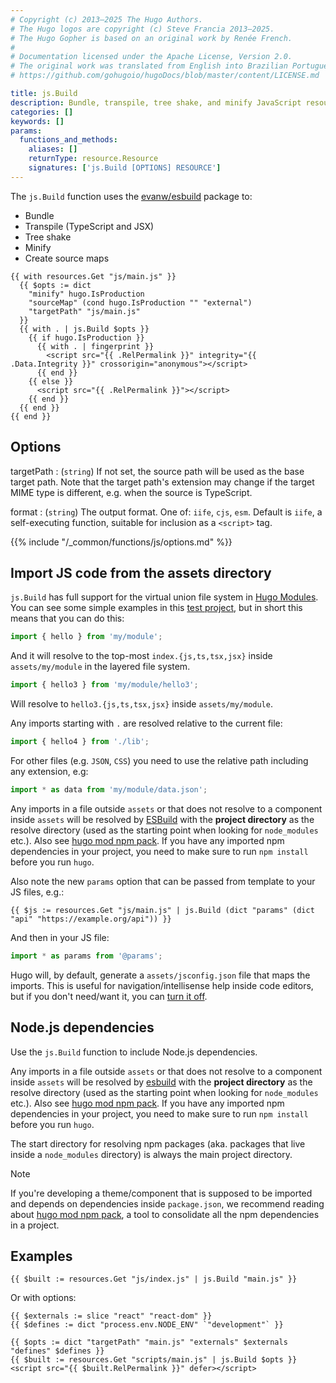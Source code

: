 ```yaml
---
# Copyright (c) 2013–2025 The Hugo Authors.
# The Hugo logos are copyright (c) Steve Francia 2013–2025.
# The Hugo Gopher is based on an original work by Renée French.
#
# Documentation licensed under the Apache License, Version 2.0.
# The original work was translated from English into Brazilian Portuguese.
# https://github.com/gohugoio/hugoDocs/blob/master/content/LICENSE.md

title: js.Build
description: Bundle, transpile, tree shake, and minify JavaScript resources.
categories: []
keywords: []
params:
  functions_and_methods:
    aliases: []
    returnType: resource.Resource
    signatures: ['js.Build [OPTIONS] RESOURCE']
---
```


The `js.Build` function uses the [evanw/esbuild] package to:

- Bundle
- Transpile (TypeScript and JSX)
- Tree shake
- Minify
- Create source maps

```go-html-template
{{ with resources.Get "js/main.js" }}
  {{ $opts := dict
    "minify" hugo.IsProduction
    "sourceMap" (cond hugo.IsProduction "" "external")
    "targetPath" "js/main.js"
  }}
  {{ with . | js.Build $opts }}
    {{ if hugo.IsProduction }}
      {{ with . | fingerprint }}
        <script src="{{ .RelPermalink }}" integrity="{{ .Data.Integrity }}" crossorigin="anonymous"></script>
      {{ end }}
    {{ else }}
      <script src="{{ .RelPermalink }}"></script>
    {{ end }}
  {{ end }}
{{ end }}
```

## Options

targetPath
: (`string`) If not set, the source path will be used as the base target path. Note that the target path's extension may change if the target MIME type is different, e.g. when the source is TypeScript.

format
: (`string`) The output format. One of: `iife`, `cjs`, `esm`. Default is `iife`, a self-executing function, suitable for inclusion as a `<script>` tag.

{{% include "/_common/functions/js/options.md" %}}

## Import JS code from the assets directory

`js.Build` has full support for the virtual union file system in [Hugo Modules](/hugo-modules/). You can see some simple examples in this [test project](https://github.com/gohugoio/hugoTestProjectJSModImports), but in short this means that you can do this:

```js
import { hello } from 'my/module';
```

And it will resolve to the top-most `index.{js,ts,tsx,jsx}` inside `assets/my/module` in the layered file system.

```js
import { hello3 } from 'my/module/hello3';
```

Will resolve to `hello3.{js,ts,tsx,jsx}` inside `assets/my/module`.

Any imports starting with `.` are resolved relative to the current file:

```js
import { hello4 } from './lib';
```

For other files (e.g. `JSON`, `CSS`) you need to use the relative path including any extension, e.g:

```js
import * as data from 'my/module/data.json';
```

Any imports in a file outside `assets` or that does not resolve to a component inside `assets` will be resolved by [ESBuild](https://esbuild.github.io/) with the **project directory** as the resolve directory (used as the starting point when looking for `node_modules` etc.). Also see [hugo mod npm pack](/commands/hugo_mod_npm_pack/). If you have any imported npm dependencies in your project, you need to make sure to run `npm install` before you run `hugo`.

Also note the new `params` option that can be passed from template to your JS files, e.g.:

```go-html-template
{{ $js := resources.Get "js/main.js" | js.Build (dict "params" (dict "api" "https://example.org/api")) }}
```
And then in your JS file:

```js
import * as params from '@params';
```

Hugo will, by default, generate a `assets/jsconfig.json` file that maps the imports. This is useful for navigation/intellisense help inside code editors, but if you don't need/want it, you can [turn it off](/configuration/build/).

## Node.js dependencies

Use the `js.Build` function to include Node.js dependencies.

Any imports in a file outside `assets` or that does not resolve to a component inside `assets` will be resolved by [esbuild](https://esbuild.github.io/) with the **project directory** as the resolve directory (used as the starting point when looking for `node_modules` etc.). Also see [hugo mod npm pack](/commands/hugo_mod_npm_pack/). If you have any imported npm dependencies in your project, you need to make sure to run `npm install` before you run `hugo`.

The start directory for resolving npm packages (aka. packages that live inside a `node_modules` directory) is always the main project directory.

> [!note]
> If you're developing a theme/component that is supposed to be imported and depends on dependencies inside `package.json`, we recommend reading about [hugo mod npm pack](/commands/hugo_mod_npm_pack/), a tool to consolidate all the npm dependencies in a project.

## Examples

```go-html-template
{{ $built := resources.Get "js/index.js" | js.Build "main.js" }}
```

Or with options:

```go-html-template
{{ $externals := slice "react" "react-dom" }}
{{ $defines := dict "process.env.NODE_ENV" `"development"` }}

{{ $opts := dict "targetPath" "main.js" "externals" $externals "defines" $defines }}
{{ $built := resources.Get "scripts/main.js" | js.Build $opts }}
<script src="{{ $built.RelPermalink }}" defer></script>
```

[evanw/esbuild]: https://github.com/evanw/esbuild

